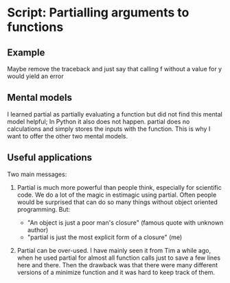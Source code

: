 # Script: Partialling arguments to functions

## Example

Maybe remove the traceback and just say that calling f without a value for y would yield
an error

## Mental models

I learned partial as partially evaluating a function but did not find this mental model
helpful; In Python it also does not happen. partial does no calculations and simply
stores the inputs with the function. This is why I want to offer the other two mental
models.

## Useful applications

Two main messages:

1. Partial is much more powerful than people think, especially for scientific code. We
   do a lot of the magic in estimagic using partial. Often people would be surprised
   that can do so many things without object oriented programming. But:

   - "An object is just a poor man's closure" (famous quote with unknown author)
   - "partial is just the most explicit form of a closure" (me)

1. Partial can be over-used. I have mainly seen it from Tim a while ago, when he used
   partial for almost all function calls just to save a few lines here and there. Then
   the drawback was that there were many different versions of a minimize function and
   it was hard to keep track of them.
